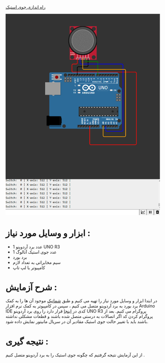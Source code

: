 
[ راه اندازی جوی استیک ](https://github.com/mohsenkmt/MicroProcessor/blob/main/Arduino%20File/14030905/3%20Joystick%20Launch/Joystick%20Launch.ino)

<p align="center">
  <img src="https://github.com/mohsenkmt/MicroProcessor/blob/main/Photo/27_Joystick_Launch.jpeg" alt="Joystick Launch" />
</p>


# ابزار و وسایل مورد نیاز :
* 1 عدد برد آردوینو UNO R3
* 1 عدد جوی استیک آنالوگ
* برد بورد
* سیم مخابراتی به تعداد لازم
* کامپیوتر یا لپ تاپ

 # شرح آزمایش : 
 در ابتدا ابزار و وسایل مورد نیاز را تهیه می کنیم و طبق [شماتیک](https://github.com/mohsenkmt/MicroProcessor/blob/main/Photo/27_Joystick_Launch.jpeg) موجود آن ها را به کمک برد بورد به برد آردوینو متصل می کنیم ، سپس در کامپیوتر به کمک نرم افزار Arduino IDE کدی در [اینجا](https://github.com/mohsenkmt/MicroProcessor/blob/main/Arduino%20File/14030905/3%20Joystick%20Launch/Joystick%20Launch.ino) قرار دارد را روی برد آردوینو UNO R3 پروگرام می کنیم.
 بعد از پروگرام کردن کد اگر اتصالات به درستی متصل شده باشند و قطعات مشکلی نداشته باشند باید با تغییر حالت جوی استیک مقادیر آن در سریال مانیتور نمایش داده شود.

# نتیجه گیری : 
 از این آزمایش نتیجه گرفتیم که چگونه جوی استیک را به برد آردوینو متصل کنیم .
